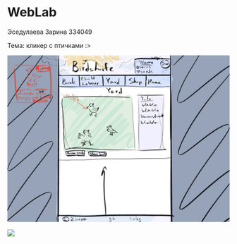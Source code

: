 # WebLab
Эседулаева Зарина 334049 

Тема: кликер с птичками :>

![](images/layout.png)

![](https://www.meme-arsenal.com/memes/f7d071ab2c382c8f2a3413592e2e146e.jpg)
